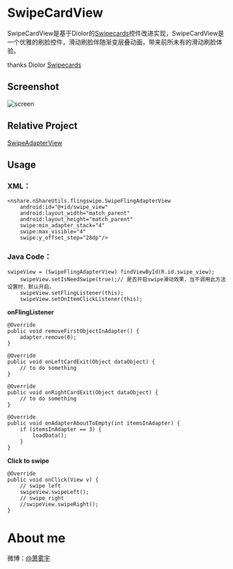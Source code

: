 # SwipeCardView
SwipeCardView是基于Diolor的[Swipecards](https://github.com/Diolor/Swipecards)控件改进实现，SwipeCardView是一个优雅的刷脸控件，滑动刷脸伴随渐变层叠动画，带来前所未有的滑动刷脸体验。  

thanks Diolor [Swipecards](https://github.com/Diolor/Swipecards)  

## Screenshot
![screen](https://github.com/xiepeijie/SwipeCardView/blob/master/ezgif.com.gif)

## Relative Project
[SwipeAdapterView](https://github.com/xiepeijie/SwipeAdapterView)

## Usage
### XML：
```
<nshare.nShareUtils.flingswipe.SwipeFlingAdapterView
    android:id="@+id/swipe_view"
    android:layout_width="match_parent"
    android:layout_height="match_parent"
    swipe:min_adapter_stack="4"
    swipe:max_visible="4"
    swipe:y_offset_step="28dp"/>
```
### Java Code：
```
swipeView = (SwipeFlingAdapterView) findViewById(R.id.swipe_view);
    swipeView.setIsNeedSwipe(true);// 是否开启swipe滑动效果，当不调用此方法设置时，默认开启。
    swipeView.setFlingListener(this);
    swipeView.setOnItemClickListener(this);
```
**onFlingListener**
```
@Override
public void removeFirstObjectInAdapter() {
    adapter.remove(0);
}

@Override
public void onLeftCardExit(Object dataObject) {
    // to do something
}

@Override
public void onRightCardExit(Object dataObject) {
    // to do something
}

@Override
public void onAdapterAboutToEmpty(int itemsInAdapter) {
    if (itemsInAdapter == 3) {
        loadData();
    }
}
```
**Click to swipe**

```
@Override
public void onClick(View v) {
    // swipe left
    swipeView.swipeLeft();
    // swipe right
    //swipeView.swipeRight();
}
```

# About me
微博：[@萧雾宇](http://weibo.com/payge)  
